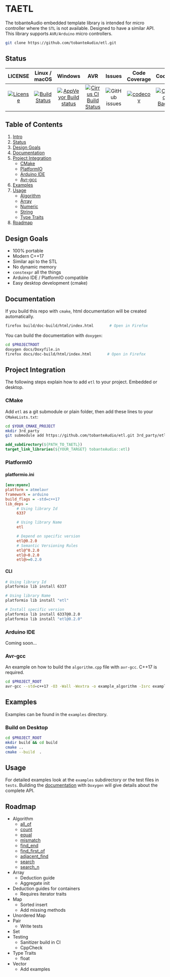 # TAETL

The tobanteAudio embedded template library is intended for micro controller where the `STL` is not available. Designed to have a similar API. This library supports `AVR/Arduino` micro controllers.

```sh
git clone https://github.com/tobanteAudio/etl.git
```

## Status

|                                                           LICENSE                                                           |                                                    Linux / macOS                                                    |                                                                Windows                                                                |                                                                AVR                                                                |                                   Issues                                    |                                                       Code Coverage                                                        |                                                                                                                        Codacy                                                                                                                         |
| :-------------------------------------------------------------------------------------------------------------------------: | :-----------------------------------------------------------------------------------------------------------------: | :-----------------------------------------------------------------------------------------------------------------------------------: | :-------------------------------------------------------------------------------------------------------------------------------: | :-------------------------------------------------------------------------: | :------------------------------------------------------------------------------------------------------------------------: | :---------------------------------------------------------------------------------------------------------------------------------------------------------------------------------------------------------------------------------------------------: |
| [![License](https://img.shields.io/badge/License-BSD%202--Clause-orange.svg)](https://opensource.org/licenses/BSD-2-Clause) | [![Build Status](https://travis-ci.org/tobanteAudio/etl.svg?branch=master)](https://travis-ci.org/tobanteAudio/etl) | [![AppVeyor Build status](https://img.shields.io/appveyor/ci/tobanteAudio/etl.svg)](https://ci.appveyor.com/project/tobanteAudio/etl) | [![Cirrus CI Build Status](https://api.cirrus-ci.com/github/tobanteAudio/etl.svg)](https://cirrus-ci.com/github/tobanteAudio/etl) | ![GitHub issues](https://img.shields.io/github/issues/tobanteAudio/etl.svg) | [![codecov](https://codecov.io/gh/tobanteAudio/etl/branch/master/graph/badge.svg)](https://codecov.io/gh/tobanteAudio/etl) | [![Codacy Badge](https://api.codacy.com/project/badge/Grade/80518b423ad649649e782a3773d4e17b)](https://app.codacy.com/app/tobanteAudio/etl?utm_source=github.com&utm_medium=referral&utm_content=tobanteAudio/etl&utm_campaign=Badge_Grade_Dashboard) |

## Table of Contents

1. [Intro](#etl)
2. [Status](#status)
3. [Design Goals](#design-goals)
4. [Documentation](#documentation)
5. [Project Integration](#project-integration)
   - [CMake](#cmake)
   - [PlatformIO](#platformio)
   - [Arduino IDE](#arduino-ide)
   - [Avr-gcc](#avr-gcc)
6. [Examples](#examples)
7. [Usage](#usage)
   - [Algorithm](#algorithm)
   - [Array](#array)
   - [Numeric](#numeric)
   - [String](#string)
   - [Type Traits](#type-traits)
8. [Roadmap](#roadmap)

## Design Goals

- 100% portable
- Modern C++17
- Similar api to the STL
- No dynamic memory
- `constexpr` all the things
- Arduino IDE / PlatformIO compatible
- Easy desktop development (cmake)

## Documentation

If you build this repo with `cmake`, html documentation will be created automatically.

```sh
firefox build/doc-build/html/index.html       # Open in Firefox
```

You can build the documentation with `doxygen`:

```sh
cd $PROJECTROOT
doxygen docs/Doxyfile.in
firefox docs/doc-build/html/index.html       # Open in Firefox
```

## Project Integration

The following steps explain how to add `etl` to your project. Embedded or desktop.

### CMake

Add `etl` as a git submodule or plain folder, then add these lines to your `CMakeLists.txt`:

```sh
cd $YOUR_CMAKE_PROJECT
mkdir 3rd_party
git submodule add https://github.com/tobanteAudio/etl.git 3rd_party/etl
```

```cmake
add_subdirectory(${PATH_TO_TAETL})
target_link_libraries(${YOUR_TARGET} tobanteAudio::etl)
```

### PlatformIO

#### platformio.ini

```ini
[env:myenv]
platform = atmelavr
framework = arduino
build_flags = -std=c++17
lib_deps =
     # Using library Id
     6337

     # Using library Name
     etl

     # Depend on specific version
     etl@0.2.0
     # Semantic Versioning Rules
     etl@^0.2.0
     etl@~0.2.0
     etl@>=0.2.0
```

#### CLI

```sh
# Using library Id
platformio lib install 6337

# Using library Name
platformio lib install "etl"

# Install specific version
platformio lib install 6337@0.2.0
platformio lib install "etl@0.2.0"
```

### Arduino IDE

Coming soon...

### Avr-gcc

An example on how to build the `algorithm.cpp` file with `avr-gcc`. C++17 is required.

```sh
cd $PROJECT_ROOT
avr-gcc --std=c++17 -O3 -Wall -Wextra -o example_algorithm -Isrc examples/algorithm.cpp
```

## Examples

Examples can be found in the `examples` directory.

### Build on Desktop

```sh
cd $PROJECT_ROOT
mkdir build && cd build
cmake ..
cmake --build  .
```

## Usage

For detailed examples look at the `examples` subdirectory or the test files in `tests`. Building the [documentation](#documentation) with `Doxygen` will give details about the complete API.

## Roadmap

- Algorithm
  - [all_of](https://en.cppreference.com/w/cpp/algorithm/all_any_none_of)
  - [count](https://en.cppreference.com/w/cpp/algorithm/count)
  - [equal](https://en.cppreference.com/w/cpp/algorithm/equal)
  - [mismatch](https://en.cppreference.com/w/cpp/algorithm/mismatch)
  - [find_end](https://en.cppreference.com/w/cpp/algorithm/find_end)
  - [find_first_of](https://en.cppreference.com/w/cpp/algorithm/find_first_of)
  - [adjacent_find](https://en.cppreference.com/w/cpp/algorithm/adjacent_find)
  - [search](https://en.cppreference.com/w/cpp/algorithm/search)
  - [search_n](https://en.cppreference.com/w/cpp/algorithm/search_n)
- Array
  - Deduction guide
  - Aggregate init
- Deduction guides for containers
  - Requires iterator traits
- Map
  - Sorted insert
  - Add missing methods
- Unordered Map
- Pair
  - Write tests
- Set
- Testing
  - Sanitizer build in CI
  - CppCheck
- Type Traits
  - float
- Vector
  - Add examples
